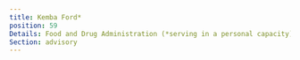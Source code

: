 ```yaml
---
title: Kemba Ford*
position: 59
Details: Food and Drug Administration (*serving in a personal capacity)
Section: advisory
---
```



